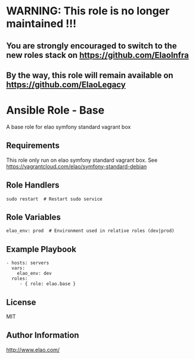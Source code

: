 WARNING: This role is no longer maintained !!!
==============================================

You are strongly encouraged to switch to the new roles stack on https://github.com/ElaoInfra
--------------------------------------------------------------------------------------------

By the way, this role will remain available on https://github.com/ElaoLegacy
----------------------------------------------------------------------------


Ansible Role - Base
====================

A base role for elao symfony standard vagrant box

Requirements
------------

This role only run on elao symfony standard vagrant box. See https://vagrantcloud.com/elao/symfony-standard-debian

Role Handlers
-------------

    sudo restart  # Restart sudo service


Role Variables
--------------

    elao_env: prod  # Environment used in relative roles (dev|prod)


Example Playbook
----------------

    - hosts: servers
      vars:
        elao_env: dev
      roles:
         - { role: elao.base }


License
-------

MIT


Author Information
------------------

http://www.elao.com/
